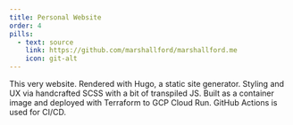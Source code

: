 ```yaml
---
title: Personal Website
order: 4
pills:
  - text: source
    link: https://github.com/marshallford/marshallford.me
    icon: git-alt
---
```

This very website. Rendered with Hugo, a static site generator. Styling and UX via handcrafted SCSS with a bit of transpiled JS. Built as a container image and deployed with Terraform to GCP Cloud Run. GitHub Actions is used for CI/CD.
